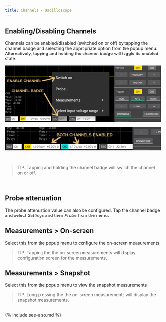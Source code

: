 ```yaml
---
title: Channels - Oscilloscope
---
```


## Enabling/Disabling Channels

Channels can be enabled/disabled (switched on or off) by tapping the channel badge and selecting the appropriate option from the popup menu. Alternatively, tapping and holding the channel badge will toggle its enabled state.

![](images/enable-channels.png)

![](images/both-channels-enabled.png)

<br>

> TIP. Tapping and holding the channel badge will switch the channel on or off.

<br>

## Probe attenuation

The probe attenuation value can also be configured. Tap the channel badge and select _Settings_ and then _Probe_ from the menu.

## Measurements > On-screen

Select this from the popup menu to configure the on-screen measurements

> TIP. Tapping the the on-screen measurements will display configuration screen for the measurements.

## Measurements > Snapshot

Select this from the popup menu to view the snapshot measurements

> TIP. Long pressing the the on-screen measurements will display the snapshot measurements.

<br>
{% include see-also.md %}

